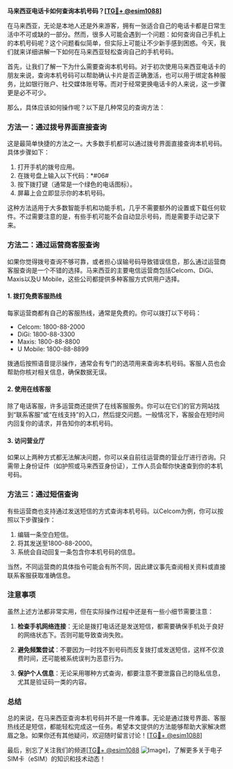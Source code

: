 **马来西亚电话卡如何查询本机号码？[[TG💪+ @esim1088](https://t.me/s/esim1088)]**

在马来西亚，无论是本地人还是外来游客，拥有一张适合自己的电话卡都是日常生活中不可或缺的一部分。然而，很多人可能会遇到一个问题：如何查询自己手机上的本机号码呢？这个问题看似简单，但实际上可能让不少新手感到困惑。今天，我们就来详细讲解一下如何在马来西亚轻松查询自己的手机号码。

首先，让我们了解一下为什么需要查询本机号码。对于初次使用马来西亚电话卡的朋友来说，查询本机号码可以帮助确认卡片是否正确激活，也可以用于绑定各种服务，比如银行账户、社交媒体账号等。而对于经常更换电话卡的人来说，这一步骤更是必不可少。

那么，具体应该如何操作呢？以下是几种常见的查询方法：

### 方法一：通过拨号界面直接查询

这是最简单快捷的方法之一。大多数手机都可以通过拨号界面直接查询本机号码。具体步骤如下：

1. 打开手机的拨号应用。
2. 在拨号盘上输入以下代码：*#06#
3. 按下拨打键（通常是一个绿色的电话图标）。
4. 屏幕上会立即显示你的本机号码。

这种方法适用于大多数智能手机和功能手机，几乎不需要额外的设置或下载任何软件。不过需要注意的是，有些手机可能不会自动显示号码，而是需要手动记录下来。

### 方法二：通过运营商客服查询

如果你觉得拨号查询不够可靠，或者担心误输号码导致错误信息，那么通过运营商客服查询是一个不错的选择。马来西亚的主要电信运营商包括Celcom、DiGi、Maxis以及U Mobile，这些公司都提供多种客服方式供用户选择。

#### 1. 拨打免费客服热线
每家运营商都有自己的客服热线，通常是免费的。你可以拨打以下号码：
- Celcom: 1800-88-2000
- DiGi: 1800-88-3300
- Maxis: 1800-88-8800
- U Mobile: 1800-88-8899

拨通后按照语音提示操作，通常会有专门的选项用来查询本机号码。客服人员也会帮助你核对相关信息，确保数据无误。

#### 2. 使用在线客服
除了电话客服，许多运营商还提供了在线客服服务。你可以在它们的官方网站找到“联系客服”或“在线支持”的入口，然后提交问题。一般情况下，客服会在短时间内回复你的请求，并告知你的本机号码。

#### 3. 访问营业厅
如果以上两种方式都无法解决问题，你可以亲自前往运营商的营业厅进行咨询。只需带上身份证件（如护照或马来西亚身份证），工作人员会帮你快速查到你的本机号码。

### 方法三：通过短信查询

有些运营商也支持通过发送短信的方式查询本机号码。以Celcom为例，你可以按照以下步骤操作：

1. 编辑一条空白短信。
2. 将其发送至1800-88-2000。
3. 系统会自动回复一条包含你本机号码的信息。

当然，不同运营商的具体指令可能会有所不同，因此建议事先查阅相关资料或直接联系客服获取准确信息。

### 注意事项

虽然上述方法都非常实用，但在实际操作过程中还是有一些小细节需要注意：

1. **检查手机网络连接**：无论是拨打电话还是发送短信，都需要确保手机处于良好的网络状态下。否则可能导致查询失败。
   
2. **避免频繁尝试**：不要因为一时找不到号码而反复拨打或发送短信，这样不仅浪费时间，还可能被系统误判为恶意行为。

3. **保护个人信息**：无论采用哪种方式查询，都要注意不要泄露自己的隐私信息，尤其是验证码一类的内容。

### 总结

总的来说，在马来西亚查询本机号码并不是一件难事。无论是通过拨号界面、客服热线还是短信，都能轻松完成这一任务。希望本文提供的方法能够帮助大家解决燃眉之急。如果你还有其他疑问，欢迎随时留言讨论！[[TG💪+ @esim1088](https://t.me/s/esim1088)]

最后，别忘了关注我们的频道[[TG💪+ @esim1088](https://t.me/s/esim1088) ![Image](https://i.postimg.cc/4NQfJmqS/Snipaste-2025-05-13-00-14-12.png)]，了解更多关于电子SIM卡（eSIM）的知识和技术动态！